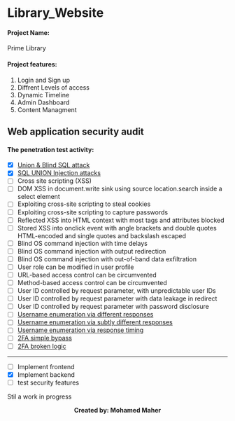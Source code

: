 # Library_Website
#### Project Name:  
Prime Library
#### Project features:
1. Login and Sign up
2. Diffrent Levels of access 
3. Dynamic Timeline
4. Admin Dashboard
5. Content Managment


## Web application security audit

#### The penetration test activity:
- [x] [Union & Blind SQL attack](https://www.invicti.com/blog/web-security/sql-injection-cheat-sheet/)
- [x] [SQL UNION Injection attacks](https://www.esecurityplanet.com/threats/how-to-prevent-sql-injection-attacks/)
- [ ] Cross site scripting (XSS)
- [ ] DOM XSS in document.write sink using source location.search inside a
select element
- [ ] Exploiting cross-site scripting to steal cookies
- [ ] Exploiting cross-site scripting to capture passwords
- [ ] Reflected XSS into HTML context with most tags and attributes blocked
- [ ] Stored XSS into onclick event with angle brackets and double quotes
HTML-encoded and single quotes and backslash escaped
- [ ] Blind OS command injection with time delays
- [ ] Blind OS command injection with output redirection
- [ ] Blind OS command injection with out-of-band data exfiltration
- [ ] User role can be modified in user profile
- [ ] URL-based access control can be circumvented
- [ ] Method-based access control can be circumvented
- [ ] User ID controlled by request parameter, with unpredictable user IDs
- [ ] User ID controlled by request parameter with data leakage in redirect
- [ ] User ID controlled by request parameter with password disclosure
- [ ] [Username enumeration via different responses](https://www.hacksplaining.com/prevention/user-enumeration)
- [ ] [Username enumeration via subtly different responses](https://www.rapid7.com/blog/post/2017/06/15/about-user-enumeration/)
- [ ] [Username enumeration via response timing](https://www.hacksplaining.com/prevention/user-enumeration)
- [ ] [2FA simple bypass](https://book.hacktricks.xyz/pentesting-web/2fa-bypass)
- [ ] [2FA broken logic](https://portswigger.net/web-security/authentication/multi-factor/lab-2fa-broken-logic)

***
- [ ] Implement frontend
- [X] Implement backend
- [ ] test security features

Stil a work in progress

<p align="center">
  <b>Created by: Mohamed Maher</b>
</p>

